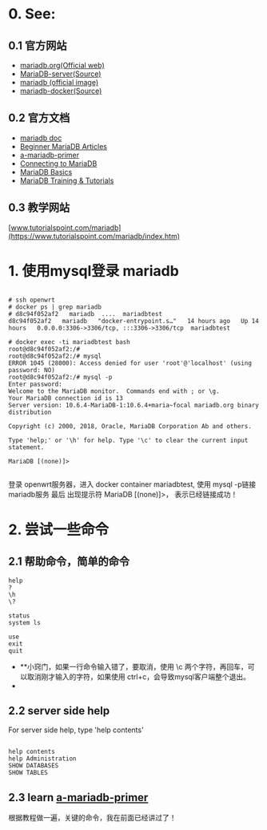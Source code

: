 # 0. See:
## 0.1 官方网站
- [mariadb.org(Official web)](https://mariadb.org/)
- [MariaDB-server(Source) ](https://github.com/MariaDB/server)
- [mariadb (official image)](https://hub.docker.com/_/mariadb)
- [mariadb-docker(Source)](https://github.com/MariaDB/mariadb-docker)

## 0.2 官方文档
- [mariadb doc](https://mariadb.org/documentation/)
- [Beginner MariaDB Articles](https://mariadb.com/kb/en/beginner-mariadb-articles/)
- [a-mariadb-primer](https://mariadb.com/kb/en/a-mariadb-primer/)
- [Connecting to MariaDB](https://mariadb.com/kb/en/connecting-to-mariadb/)
- [MariaDB Basics](https://mariadb.com/kb/en/mariadb-basics/)
- [MariaDB Training & Tutorials](https://mariadb.com/kb/en/training-tutorials/)

## 0.3 教学网站
[www.tutorialspoint.com/mariadb](https://www.tutorialspoint.com/mariadb/index.htm)


# 1. 使用mysql登录 mariadb

```

# ssh openwrt
# docker ps | grep mariadb
# d8c94f052af2   mariadb  ....  mariadbtest
d8c94f052af2   mariadb   "docker-entrypoint.s…"   14 hours ago   Up 14 hours   0.0.0.0:3306->3306/tcp, :::3306->3306/tcp  mariadbtest

# docker exec -ti mariadbtest bash 
root@d8c94f052af2:/# 
root@d8c94f052af2:/# mysql
ERROR 1045 (28000): Access denied for user 'root'@'localhost' (using password: NO)
root@d8c94f052af2:/# mysql -p    
Enter password: 
Welcome to the MariaDB monitor.  Commands end with ; or \g.
Your MariaDB connection id is 13
Server version: 10.6.4-MariaDB-1:10.6.4+maria~focal mariadb.org binary distribution

Copyright (c) 2000, 2018, Oracle, MariaDB Corporation Ab and others.

Type 'help;' or '\h' for help. Type '\c' to clear the current input statement.

MariaDB [(none)]> 


```

登录 openwrt服务器，进入 docker container mariadbtest, 使用 mysql -p链接 mariadb服务
最后 出现提示符 MariaDB [(none)]>， 表示已经链接成功！

# 2. 尝试一些命令
## 2.1 帮助命令，简单的命令
```
help
?
\h
\?

status
system ls 

use
exit
quit

```
- **小窍门，如果一行命令输入错了，要取消，使用 \c 两个字符，再回车，可以取消刚才输入的字符，如果使用 ctrl+c，会导致mysql客户端整个退出。
- 

## 2.2 server side help
  For server side help, type 'help contents'
```
  
help contents
help Administration
SHOW DATABASES
SHOW TABLES
```
## 2.3 learn  [a-mariadb-primer](https://mariadb.com/kb/en/a-mariadb-primer/)
  根据教程做一遍，关键的命令，我在前面已经讲过了！






